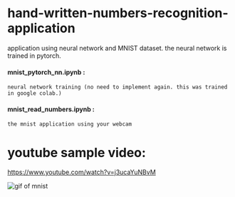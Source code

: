 # hand-written-numbers-recognition-application
application using neural network and MNIST dataset.
the neural network is trained in pytorch.

#### mnist_pytorch_nn.ipynb : 
    neural network training (no need to implement again. this was trained in google colab.)

#### mnist_read_numbers.ipynb : 
    the mnist application using your webcam

# youtube sample video:
https://www.youtube.com/watch?v=j3ucaYuNBvM

![gif of mnist](https://media.giphy.com/media/LnjK1xBK4Rvh6PduAk/giphy.gif)
